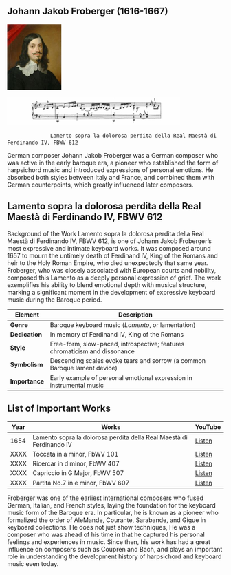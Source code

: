## Johann Jakob Froberger (1616-1667)

<img src="./froberger.jpg"
alt="portrait" style="width:25%;" />

<img src="./froberger_lamento_ferdinanto_iv.png"
alt="portrait" style="width:80%;" />

                  Lamento sopra la dolorosa perdita della Real Maestà di Ferdinando IV, FBWV 612

German composer
Johann Jakob Froberger was a German composer who was active in the early baroque era, a pioneer who established the form of harpsichord music and introduced expressions of personal emotions.
He absorbed both styles between Italy and France, and combined them with German counterpoints, which greatly influenced later composers.

## Lamento sopra la dolorosa perdita della Real Maestà di Ferdinando IV, FBWV 612
Background of the Work
Lamento sopra la dolorosa perdita della Real Maestà di Ferdinando IV, FBWV 612, is one of Johann Jakob Froberger’s most expressive and intimate keyboard works.
It was composed around 1657 to mourn the untimely death of Ferdinand IV, King of the Romans and heir to the Holy Roman Empire, who died unexpectedly that same year.
Froberger, who was closely associated with European courts and nobility, composed this Lamento as a deeply personal expression of grief. The work exemplifies his ability to blend emotional depth with musical structure, marking a significant moment in the development of expressive keyboard music during the Baroque period.

| Element        | Description                                                                |
| -------------- | -------------------------------------------------------------------------- |
| **Genre**      | Baroque keyboard music (*Lamento*, or lamentation)                         |
| **Dedication** | In memory of Ferdinand IV, King of the Romans                              |
| **Style**      | Free-form, slow-paced, introspective; features chromaticism and dissonance |
| **Symbolism**  | Descending scales evoke tears and sorrow (a common Baroque lament device)  |
| **Importance** | Early example of personal emotional expression in instrumental music       |


## List of Important Works
| Year | Works                                                                | YouTube |  
| ---- | -------------------------------------------------------------------- | ------- |
| 1654 | Lamento sopra la dolorosa perdita della Real Maestà di Ferdinando IV | [Listen](https://youtu.be/CDEvG1hfvt4) |  
| XXXX | Toccata in a minor, FbWV 101                                         | [Listen](https://www.youtube.com/watch?v=nKDr0a3AmIM)   |  
| XXXX | Ricercar in d minor, FbWV 407                                        | [Listen](https://www.youtube.com/watch?v=urRrLrCy-EA)   |  
| XXXX | Capriccio in G Major, FbWV 507                                       | [Listen](https://www.youtube.com/watch?v=X4ul8Yy-DiY)   |  
| XXXX | Partita No.7 in e minor, FbWV 607                                    | [Listen](https://www.youtube.com/watch?v=IPylijBoipU)   |  

Froberger was one of the earliest international composers who fused German, Italian, and French styles, laying the foundation for the keyboard music form of the Baroque era.
In particular, he is known as a pioneer who formalized the order of AleMande, Courante, Sarabande, and Gigue in keyboard collections. He does not just show techniques,
He was a composer who was ahead of his time in that he captured his personal feelings and experiences in music.
Since then, his work has had a great influence on composers such as Coupren and Bach, and plays an important role in understanding the development history of harpsichord and keyboard music even today.

